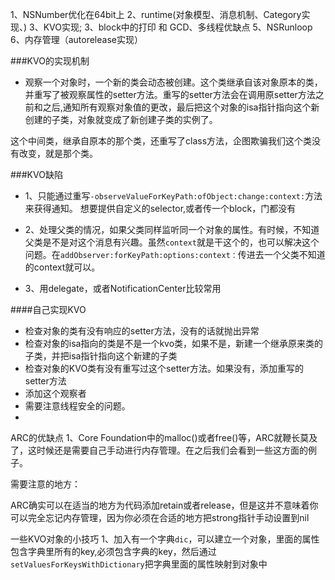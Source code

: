 1、NSNumber优化在64bit上
2、runtime(对象模型、消息机制、Category实现、)
3、KVO实现;
3、block中的打印 和 GCD、多线程优缺点
5、NSRunloop
6、内存管理（autorelease实现）


###KVO的实现机制
*	观察一个对象时，一个新的类会动态被创建。这个类继承自该对象原本的类，并重写了被观察属性的setter方法。重写的setter方法会在调用原setter方法之前和之后,通知所有观察对象值的更改，最后把这个对象的isa指针指向这个新创建的子类，对象就变成了新创建子类的实例了。

这个中间类，继承自原本的那个类，还重写了class方法，企图欺骗我们这个类没有改变，就是那个类。

###KVO缺陷

*	1、只能通过重写`-observeValueForKeyPath:ofObject:change:context:`方法来获得通知。
	想要提供自定义的selector,或者传一个block，门都没有

*	2、处理父类的情况，如果父类同样监听同一个对象的属性。有时候，不知道父类是不是对这个消息有兴趣。虽然`context`就是干这个的，也可以解决这个问题。在`addObserver:forKeyPath:options:context：`传进去一个父类不知道的context就可以。

*	3、用delegate，或者NotificationCenter比较常用

####自己实现KVO

*	检查对象的类有没有响应的setter方法，没有的话就抛出异常
*	检查对象的isa指向的类是不是一个kvo类，如果不是，新建一个继承原来类的子类，并把isa指针指向这个新建的子类
*	检查对象的KVO类有没有重写过这个setter方法。如果没有，添加重写的setter方法
*	添加这个观察者
*	需要注意线程安全的问题。
*	

ARC的优缺点
1、Core Foundation中的malloc()或者free()等，ARC就鞭长莫及了，这时候还是需要自己手动进行内存管理。在之后我们会看到一些这方面的例子。

需要注意的地方：

ARC确实可以在适当的地方为代码添加retain或者release，但是这并不意味着你可以完全忘记内存管理，因为你必须在合适的地方把strong指针手动设置到nil


一些KVO对象的小技巧
1、加入有一个字典`dic`，可以建立一个对象，里面的属性包含字典里所有的key,必须包含字典的key，然后通过`setValuesForKeysWithDictionary`把字典里面的属性映射到对象中

